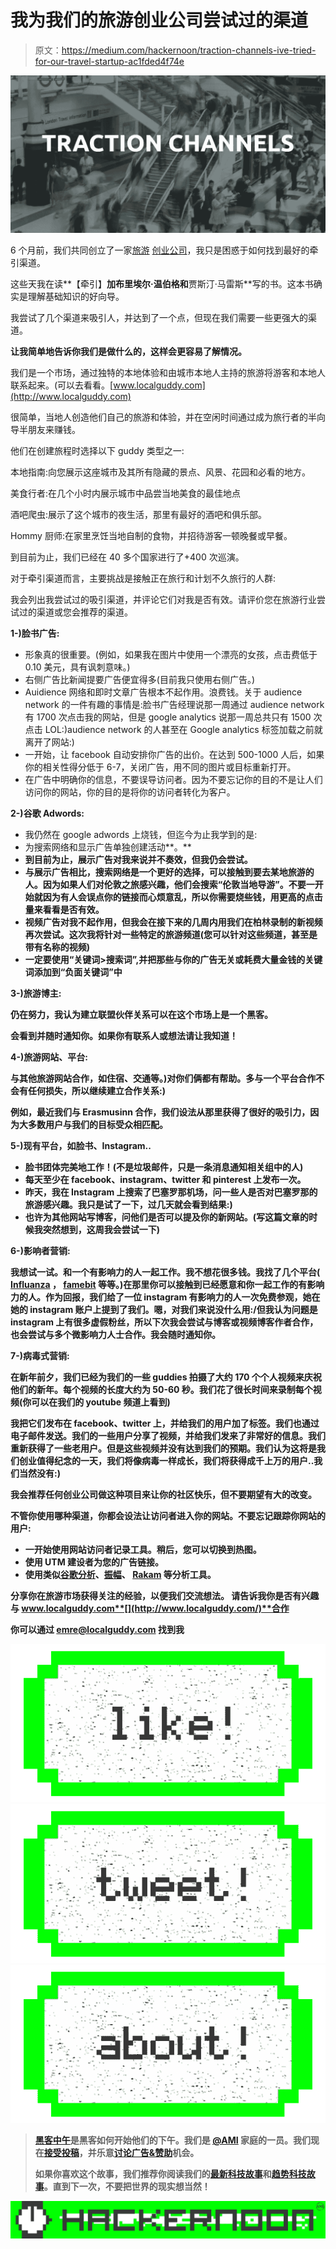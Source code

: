 # 我为我们的旅游创业公司尝试过的渠道

> 原文：<https://medium.com/hackernoon/traction-channels-ive-tried-for-our-travel-startup-ac1fded4f74e>

![](img/e2b9dd6aefe3a70b0bce64b908128c08.png)

6 个月前，我们共同创立了一家[旅游](https://hackernoon.com/tagged/travel) [创业公司](https://hackernoon.com/tagged/startup)，我只是困惑于如何找到最好的牵引渠道。

这些天我在读**【牵引】**加布里埃尔·温伯格和**贾斯汀·马雷斯**写的书。这本书确实是理解基础知识的好向导。

我尝试了几个渠道来吸引人，并达到了一个点，但现在我们需要一些更强大的渠道。

**让我简单地告诉你我们是做什么的，这样会更容易了解情况。**

我们是一个市场，通过独特的本地体验和由城市本地人主持的旅游将游客和本地人联系起来。(可以去看看。[www.localguddy.com](http://www.localguddy.com)

很简单，当地人创造他们自己的旅游和体验，并在空闲时间通过成为旅行者的半向导半朋友来赚钱。

他们在创建旅程时选择以下 guddy 类型之一:

本地指南:向您展示这座城市及其所有隐藏的景点、风景、花园和必看的地方。

美食行者:在几个小时内展示城市中品尝当地美食的最佳地点

酒吧爬虫:展示了这个城市的夜生活，那里有最好的酒吧和俱乐部。

Hommy 厨师:在家里烹饪当地自制的食物，并招待游客一顿晚餐或早餐。

到目前为止，我们已经在 40 多个国家进行了+400 次巡演。

对于牵引渠道而言，主要挑战是接触正在旅行和计划不久旅行的人群:

我会列出我尝试过的吸引渠道，并评论它们对我是否有效。请评价您在旅游行业尝试过的渠道或您会推荐的渠道。

**1-)脸书广告:**

*   形象真的很重要。(例如，如果我在图片中使用一个漂亮的女孩，点击费低于 0.10 美元，具有讽刺意味。)
*   右侧广告比新闻提要广告便宜得多(目前我只使用右侧广告。)
*   Auidience 网络和即时文章广告根本不起作用。浪费钱。关于 audience network 的一件有趣的事情是:脸书广告经理说那一周通过 audience network 有 1700 次点击我的网站，但是 google analytics 说那一周总共只有 1500 次点击 LOL:)audience network 的人甚至在 Google analytics 标签加载之前就离开了网站:)
*   一开始，让 facebook 自动安排你广告的出价。在达到 500-1000 人后，如果你的相关性得分低于 6-7，关闭广告，用不同的图片或目标重新打开。
*   在广告中明确你的信息，不要误导访问者。因为不要忘记你的目的不是让人们访问你的网站，你的目的是将你的访问者转化为客户。

**2-)谷歌 Adwords:**

*   我仍然在 google adwords 上烧钱，但迄今为止我学到的是:
*   为搜索网络和显示广告单独创建活动**。**
*   **到目前为止，展示广告对我来说并不奏效，但我仍会尝试。**
*   **与展示广告相比，搜索网络是一个更好的选择，可以接触到要去某地旅游的人。因为如果人们对伦敦之旅感兴趣，他们会搜索“伦敦当地导游”。不要一开始就因为有人会误点你的链接而心烦意乱，所以你需要烧些钱，用更高的点击量来看看是否有效。**
*   **视频广告对我不起作用，但我会在接下来的几周内用我们在柏林录制的新视频再次尝试。这次我将针对一些特定的旅游频道(您可以针对这些频道，甚至是带有名称的视频)**
*   **一定要使用“关键词>搜索词”,并把那些与你的广告无关或耗费大量金钱的关键词添加到“负面关键词”中**

****3-)旅游博主:****

**仍在努力，我认为建立联盟伙伴关系可以在这个市场上是一个黑客。**

**会看到并随时通知你。如果你有联系人或想法请让我知道！**

****4-)旅游网站、平台:****

**与其他旅游网站合作，如住宿、交通等。)对你们俩都有帮助。多与一个平台合作不会有任何损失，所以继续建立合作关系:)**

**例如，最近我们与 Erasmusinn 合作，我们设法从那里获得了很好的吸引力，因为大多数用户与我们的目标受众相匹配。**

****5-)现有平台，如脸书、Instagram..****

*   **脸书团体完美地工作！(不是垃圾邮件，只是一条消息通知相关组中的人)**
*   **每天至少在 facebook、instagram、twitter 和 pinterest 上发布一次。**
*   **昨天，我在 Instagram 上搜索了巴塞罗那机场，问一些人是否对巴塞罗那的旅游感兴趣。我只是试了一下，过几天就会看到结果:)**
*   **也许为其他网站写博客，问他们是否可以提及你的新网站。(写这篇文章的时候我突然想到，这周我会尝试一下)**

****6-)影响者营销:****

**我想试一试。和一个有影响力的人一起工作。我不想花很多钱。我找了几个平台( [Influanza](http://influanza.com/) ， [famebit](http://famebit.com/) 等等。)在那里你可以接触到已经愿意和你一起工作的有影响力的人。作为回报，我们给了一位 instagram 有影响力的人一次免费参观，她在她的 instagram 账户上提到了我们。嗯，对我们来说没什么用:/但我认为问题是 instagram 上有很多虚假粉丝，所以下次我会尝试与博客或视频博客作者合作，也会尝试与多个微影响力人士合作。我会随时通知你。**

****7-)病毒式营销:****

**在新年前夕，我们已经为我们的一些 guddies 拍摄了大约 170 个个人视频来庆祝他们的新年。每个视频的长度大约为 50-60 秒。我们花了很长时间来录制每个视频(你可以在我们的 youtube 频道上看到)**

**我把它们发布在 facebook、twitter 上，并给我们的用户加了标签。我们也通过电子邮件发送。我们的一些用户分享了视频，并给我们发来了非常好的信息。我们重新获得了一些老用户。但是这些视频并没有达到我们的预期。我们认为这将是我们创业值得纪念的一天，我们将像病毒一样成长，我们将获得成千上万的用户..我们当然没有:)**

**我会推荐任何创业公司做这种项目来让你的社区快乐，但不要期望有大的改变。**

**不管你使用哪种渠道，你都会设法让访问者进入你的网站。不要忘记跟踪你网站的用户:**

*   **一开始使用网站访问者记录工具。稍后，您可以切换到热图。**
*   **使用 UTM 建设者为您的广告链接。**
*   **使用类似[谷歌分析](https://www.google.com/analytics/)、[振幅](http://amplitude.com/)、 [Rakam](http://rakam.io/) 等分析工具。**

****分享你在旅游市场获得关注的经验，以便我们交流想法。
请告诉我你是否有兴趣与 www.localguddy.com**[](http://www.localguddy.com/)**合作****

****你可以通过 emre@localguddy.com 找到我****

****[![](img/50ef4044ecd4e250b5d50f368b775d38.png)](http://bit.ly/HackernoonFB)********[![](img/979d9a46439d5aebbdcdca574e21dc81.png)](https://goo.gl/k7XYbx)********[![](img/2930ba6bd2c12218fdbbf7e02c8746ff.png)](https://goo.gl/4ofytp)****

> ****[黑客中午](http://bit.ly/Hackernoon)是黑客如何开始他们的下午。我们是 [@AMI](http://bit.ly/atAMIatAMI) 家庭的一员。我们现在[接受投稿](http://bit.ly/hackernoonsubmission)，并乐意[讨论广告&赞助](mailto:partners@amipublications.com)机会。****
> 
> ****如果你喜欢这个故事，我们推荐你阅读我们的[最新科技故事](http://bit.ly/hackernoonlatestt)和[趋势科技故事](https://hackernoon.com/trending)。直到下一次，不要把世界的现实想当然！****

****![](img/be0ca55ba73a573dce11effb2ee80d56.png)****